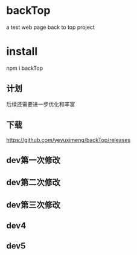 # backTop
a test web page back to top project

# install
npm i backTop 

## 计划
后续还需要进一步优化和丰富

## 下载
https://github.com/yeyuximeng/backTop/releases

## dev第一次修改
## dev第二次修改
## dev第三次修改
## dev4
## dev5
